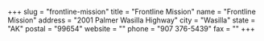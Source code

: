 +++
slug = "frontline-mission"
title = "Frontline Mission"
name = "Frontline Mission"
address = "2001 Palmer Wasilla Highway"
city = "Wasilla"
state = "AK"
postal = "99654"
website = ""
phone = "907 376-5439"
fax = ""
+++
